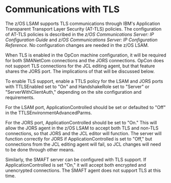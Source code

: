 # Communications with TLS

The z/OS LSAM supports TLS communications through IBM's Application Transparent Transport Layer Security (AT-TLS) policies. The configuration of AT-TLS policies is described in the *z/OS Communications Server: IP Configuration Guide* and *z/OS Communications Server: IP Configuration Reference.* No configuration changes are needed in the z/OS LSAM.

When TLS is enabled in the OpCon machine configuration, it will be required for both SMANetCom connections and the JORS connections. OpCon does not support TLS connections for the JCL editing agent, but that feature shares the JORS port. The implications of that will be discussed below.

To enable TLS support, enable a TTLS policy for the LSAM and JORS ports with TTLSEnabled set to "On" and HandshakeRole set to "Server" or "ServerWithClientAuth," depending on the site configuration and requirements.

For the LSAM port, ApplicationControlled should be set or defaulted to "Off" in the TTLSEnvironmentAdvancedParms.

For the JORS port, ApplicationControlled should be set to "On." This will allow the JORS agent in the z/OS LSAM to accept both TLS and non-TLS connections, so that JORS and the JCL editor will function. The server will function correctly for JORS if ApplicationControlled is set to "Off," but connections from the JCL editing agent will fail, so JCL changes will need to be done through other means.

Similarly, the SMAFT server can be configured with TLS support. If ApplicationControlled is set "On," it will accept both encrypted and unencrypted connections. The SMAFT agent does not support TLS at this time.
